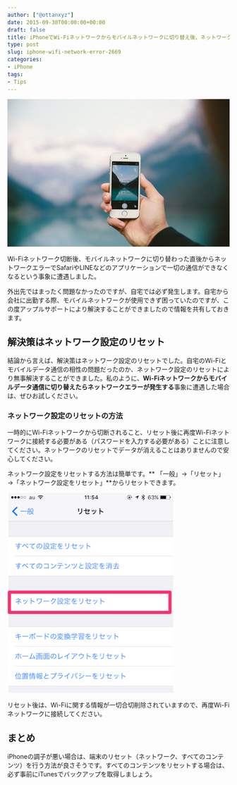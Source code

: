 ```yaml
---
author: ["@ottanxyz"]
date: 2015-09-30T00:00:00+00:00
draft: false
title: iPhoneでWi-Fiネットワークからモバイルネットワークに切り替え後、ネットワークエラーが発生する場合の対処法
type: post
slug: iphone-wifi-network-error-2669
categories:
- iPhone
tags:
- Tips
---
```


![](150930-560b505d54a51.jpg)






Wi-Fiネットワーク切断後、モバイルネットワークに切り替わった直後からネットワークエラーでSafariやLINEなどのアプリケーションで一切の通信ができなくなるという事象に遭遇しました。





外出先ではまったく問題なかったのですが、自宅では必ず発生します。自宅から会社に出勤する際、モバイルネットワークが使用できず困っていたのですが、この度アップルサポートにより解決することができましたので情報を共有しておきます。





## 解決策はネットワーク設定のリセット





結論から言えば、解決策はネットワーク設定のリセットでした。自宅のWi-Fiとモバイルデータ通信の相性の問題だったのか、ネットワーク設定のリセットにより無事解決することができました。私のように、**Wi-Fiネットワークからモバイルデータ通信に切り替えたらネットワークエラーが発生する**事象に遭遇した場合は、ぜひお試しください。





### ネットワーク設定のリセットの方法





一時的にWi-Fiネットワークから切断されること、リセット後に再度Wi-Fiネットワークに接続する必要がある（パスワードを入力する必要がある）ことに注意してください。ネットワークのリセットでデータが消えることはありませんので安心してください。





ネットワーク設定をリセットする方法は簡単です。**
「一般」→「リセット」→「ネットワーク設定をリセット」**からリセットできます。





![](150930-560b505e86744.png)






リセット後は、Wi-Fiに関する情報が一切合切削除されていますので、再度Wi-Fiネットワークに接続してください。





## まとめ





iPhoneの調子が悪い場合は、端末のリセット（ネットワーク、すべてのコンテンツ）を行う方法が良さそうです。すべてのコンテンツをリセットする場合は、必ず事前にiTunesでバックアップを取得しましょう。

